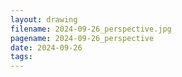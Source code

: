 ```yaml
---
layout: drawing
filename: 2024-09-26_perspective.jpg
pagename: 2024-09-26_perspective
date: 2024-09-26
tags:
---
```

